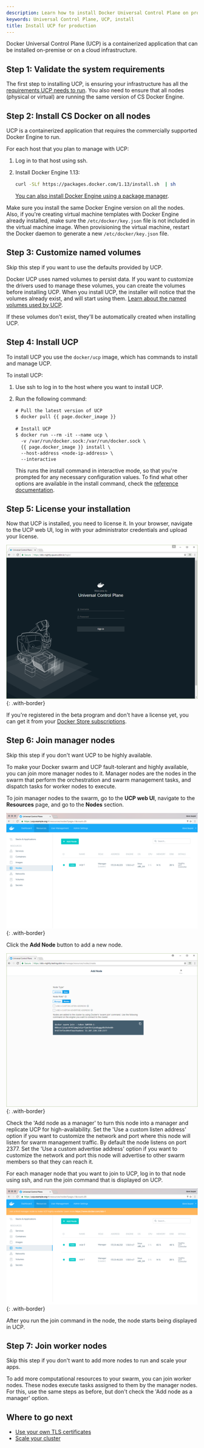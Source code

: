 ```yaml
---
description: Learn how to install Docker Universal Control Plane on production
keywords: Universal Control Plane, UCP, install
title: Install UCP for production
---
```


Docker Universal Control Plane (UCP) is a containerized application that can be
installed on-premise or on a cloud infrastructure.

## Step 1: Validate the system requirements

The first step to installing UCP, is ensuring your
infrastructure has all the [requirements UCP needs to run](system-requirements.md). You also need to ensure that all nodes (physical or virtual) are running the same version of CS Docker Engine.


## Step 2: Install CS Docker on all nodes

UCP is a containerized application that requires the commercially supported
Docker Engine to run.

For each host that you plan to manage with UCP:

1.  Log in to that host using ssh.
2.  Install Docker Engine 1.13:

    ```bash
    curl -SLf https://packages.docker.com/1.13/install.sh  | sh
    ```

    [You can also install Docker Engine using a package manager](/cs-engine/1.13/index.md).

Make sure you install the same Docker Engine version on all the nodes. Also,
if you're creating virtual machine templates with Docker Engine already
installed, make sure the `/etc/docker/key.json` file is not included in the
virtual machine image. When provisioning the virtual machine, restart the Docker
daemon to generate a new `/etc/docker/key.json` file.

## Step 3: Customize named volumes

Skip this step if you want to use the defaults provided by UCP.

Docker UCP uses named volumes to persist data. If you want
to customize the drivers used to manage these volumes, you can create the
volumes before installing UCP. When you install UCP, the installer
will notice that the volumes already exist, and will start using them.
[Learn about the named volumes used by UCP](../../architecture.md).

If these volumes don't exist, they'll be automatically created when installing
UCP.

## Step 4: Install UCP

To install UCP you use the `docker/ucp` image, which has commands to install and
manage UCP.

To install UCP:

1. Use ssh to log in to the host where you want to install UCP.

2.  Run the following command:

    ```none
    # Pull the latest version of UCP
    $ docker pull {{ page.docker_image }}

    # Install UCP
    $ docker run --rm -it --name ucp \
      -v /var/run/docker.sock:/var/run/docker.sock \
      {{ page.docker_image }} install \
      --host-address <node-ip-address> \
      --interactive
    ```

    This runs the install command in interactive mode, so that you're
    prompted for any necessary configuration values.
    To find what other options are available in the install command, check the
    [reference documentation](../../../reference/cli/install.md).

## Step 5: License your installation

Now that UCP is installed, you need to license it. In your browser, navigate
to the UCP web UI, log in with your administrator credentials and upload your
license.

![](../../../../../images/try-ddc-1.png){: .with-border}

If you're registered in the beta program and don't have a license yet, you
can get it from your [Docker Store subscriptions](https://store.docker.com/?overlay=subscriptions).

<!-- If you don't have a license yet, [learn how to get a free trial license](license.md). -->

## Step 6: Join manager nodes

Skip this step if you don't want UCP to be highly available.

To make your Docker swarm and UCP fault-tolerant and highly available, you can
join more manager nodes to it. Manager nodes are the nodes in the swarm
that perform the orchestration and swarm management tasks, and dispatch tasks
for worker nodes to execute.

To join manager nodes to the swarm, go to the **UCP web UI**, navigate to
the **Resources** page, and go to the **Nodes** section.

![](../../images/step-6-one-node.png){: .with-border}

Click the **Add Node** button to add a new node.

![](../../../../../images/try-ddc-3.png){: .with-border}

Check the 'Add node as a manager' to turn this node into a manager and replicate
UCP for high-availability.
Set the 'Use a custom listen address' option if you want to customize the
network and port where this node will listen for swarm management traffic. By
default the node listens on port 2377.
Set the 'Use a custom advertise address' option if you want to customize the
network and port this node will advertise to other swarm members so that they
can reach it.

For each manager node that you want to join to UCP, log in to that
node using ssh, and run the join command that is displayed on UCP.

![](../../images/step-6-two-nodes.png){: .with-border}

After you run the join command in the node, the node starts being displayed
in UCP.

## Step 7: Join worker nodes

Skip this step if you don't want to add more nodes to run and scale your apps.

To add more computational resources to your swarm, you can join worker nodes.
These nodes execute tasks assigned to them by the manager nodes. For this,
use the same steps as before, but don't check the 'Add node as a manager'
option.

## Where to go next

* [Use your own TLS certificates](../configure/use-your-own-tls-certificates.md)
* [Scale your cluster](../configure/scale-your-cluster.md)
